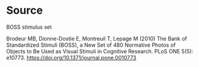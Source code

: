 # Source

BOSS stimulus set

Brodeur MB, Dionne-Dostie E, Montreuil T, Lepage M (2010) The Bank of Standardized Stimuli (BOSS), a New Set of 480 Normative Photos of Objects to Be Used as Visual Stimuli in Cognitive Research. PLoS ONE 5(5): e10773. https://doi.org/10.1371/journal.pone.0010773
